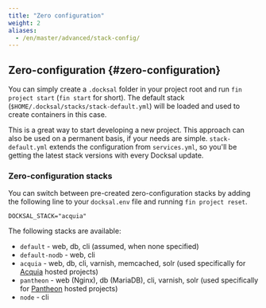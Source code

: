```yaml
---
title: "Zero configuration"
weight: 2
aliases:
  - /en/master/advanced/stack-config/
---
```

## Zero-configuration {#zero-configuration}

You can simply create a `.docksal` folder in your project root and run `fin project start` (`fin start` for short).
The default stack (`$HOME/.docksal/stacks/stack-default.yml`) will be loaded and used to create containers in this case.

This is a great way to start developing a new project. This approach can also be used on a permanent basis,
if your needs are simple. `stack-default.yml` extends the configuration from `services.yml`,
so you'll be getting the latest stack versions with every Docksal update.

### Zero-configuration stacks

You can switch between pre-created zero-configuration stacks by adding the following line to your `docksal.env` file
and running `fin project reset`.

```
DOCKSAL_STACK="acquia"
```

The following stacks are available:

- `default` - web, db, cli (assumed, when none specified)
- `default-nodb` - web, cli
- `acquia` - web, db, cli, varnish, memcached, solr (used specifically for [Acquia](https://www.acquia.com/) hosted projects)
- `pantheon` - web (Nginx), db (MariaDB), cli, varnish, solr (used specifically for [Pantheon](https://www.pantheon.io/) hosted projects)
- `node` - cli
